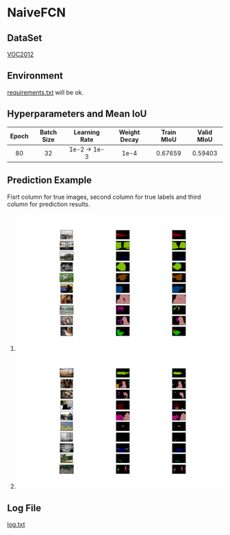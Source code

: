 # NaiveFCN

## DataSet
[VOC2012](https://link.zhihu.com/?target=http%3A//host.robots.ox.ac.uk/pascal/VOC/voc2012/VOCtrainval_11-May-2012.tar)

## Environment
[requirements.txt](requirements.txt) will be ok.

## Hyperparameters and Mean IoU
| Epoch | Batch Size | Learning Rate | Weight Decay | Train MIoU | Valid MIoU |
|:-:|:-:|:-:|:-:|:-:|:-:|
| 80 | 32 | 1e-2 -> 1e-3 | 1e-4 | 0.67659 | 0.59403 |

## Prediction Example
Fisrt column for true images, second column for true labels and third column for prediction results.

1. ![example1](./prediction1.png)
2. ![example2](./prediction2.png)

## Log File
[log.txt](./log.txt)
